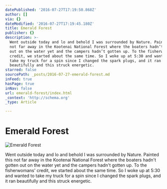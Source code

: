 ```yaml
---
datePublished: '2016-07-27T17:19:50.868Z'
author: []
via: {}
dateModified: '2016-07-27T17:19:45.180Z'
title: Emerald Forest
publisher: {}
description: >-
  Went outside today and lo and behold I was surrounded by Nature. Painted this
  not far away in the Kootenai National Forest where the boaters hadn’t gotten
  out on the water yet and the campers hadn’t gotten up. To the fisherwomans’
  credit, we started about the same time. So I woke up at 5:30 and wanted to
  take my truck for a spin since I changed the spark plugs, and it ran
  beautifully and this struck energetic.
starred: false
sourcePath: _posts/2016-07-27-emerald-forest.md
inFeed: true
hasPage: true
inNav: false
url: emerald-forest/index.html
_context: 'http://schema.org'
_type: Article

---
```

# Emerald Forest
![Emerald Forest](https://the-grid-user-content.s3-us-west-2.amazonaws.com/0a86c328-5dec-411b-bc47-7613902e5b74.jpg)

Went outside today and lo and behold I was surrounded by Nature. Painted this not far away in the Kootenai National Forest where the boaters hadn't gotten out on the water yet and the campers hadn't gotten up. To the fisherwomans' credit, we started about the same time. So I woke up at 5:30 and wanted to take my truck for a spin since I changed the spark plugs, and it ran beautifully and this struck energetic.